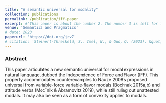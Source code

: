 ```yaml
---
title: "A semantic universal for modality"
collection: publications
permalink: /publication/iff-paper
excerpt: #'This paper is about the number 2. The number 3 is left for future work.' date: 
venue: 'Semantics and Pragmatics'
# date: 2023
paperurl: 'https://doi.org/jrv7'
# citation: 'Steinert-Threlkeld, S., Imel, N., & Guo, Q. (2023). &quot;A semantic universal for modality.&quot; <i>Semantics and Pragmatics </i>, 16, 1:EA-1:EA. https://doi.org/10.3765/sp.16.1'
---
```


### Abstract

This paper articulates a new semantic universal for modal expressions in natural language, dubbed the Independence of Force and Flavor (IFF). This property accommodates counterexamples to Nauze 2008’s proposed universal from variable-force variable-flavor modals (Bochnak 2015a,b) and attitude verbs (Mocˇnik & Abramovitz 2019), while still ruling out unattested modals. It may also be seen as a form of convexity applied to modals.
